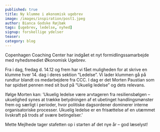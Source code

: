 ```yaml
---
published: true
title: Ny klumme i økonomisk ugebrev
image: /images/inspiration/post1.jpeg
author: Bianca Godske Røjbæk
tags: [ugebrev, ledelse, nyhed]
signup: forskellige ydelser
teaser:
category: blog
---
```


Copenhagen Coaching Center har indgået et nyt formidlingssamarbejde med nyhedsmediet Økonomisk Ugebrev.

Fra i dag, fredag d. 14.12 og frem har vi fået muligheden for at skrive en klumme hver 14. dag i deres sektion “Ledelse”. Vi lader klummen gå på rundtur blandt os medarbejdere fra CCC. I dag er det Morten Paustian som har spidset pennen med sit bud på “Ukuelig ledelse” og dets relevans.

Ifølge Morten kan: ’Ukuelig ledelse være arvtageren fra resiliensbølgen – ukuelighed synes at trække betydningen af et ubetinget handlingsmønster frem og særligt i perioder, hvor politiske dagsordener dominerer interne organisatoriske processer. Ukuelig ledelse er en frisættelse af en utæmmet livskraft på trods af svære betingelser.’

Mette Mejlhede tager stafetten op i starten af det nye år – god læselyst!